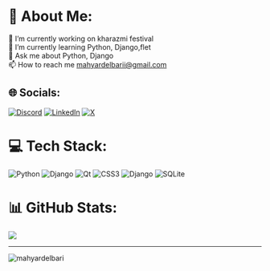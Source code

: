 # 💫 About Me:
🔭 I’m currently working on kharazmi festival<br>🌱 I’m currently learning Python, Django,flet<br>💬 Ask me about Python, Django<br>📫 How to reach me mahyardelbarii@gmail.com


## 🌐 Socials:
[![Discord](https://img.shields.io/badge/Discord-%237289DA.svg?logo=discord&logoColor=white)](https://discord.gg/delbari) [![LinkedIn](https://img.shields.io/badge/LinkedIn-%230077B5.svg?logo=linkedin&logoColor=white)](https://linkedin.com/in/mahyar-delbari) [![X](https://img.shields.io/badge/X-black.svg?logo=X&logoColor=white)](https://x.com/@Coffee_Code_ir) 

# 💻 Tech Stack:
![Python](https://img.shields.io/badge/python-3670A0?style=for-the-badge&logo=python&logoColor=ffdd54) ![Django](https://img.shields.io/badge/django-%23092E20.svg?style=for-the-badge&logo=django&logoColor=white) ![Qt](https://img.shields.io/badge/Qt-%23217346.svg?style=for-the-badge&logo=Qt&logoColor=white) ![CSS3](https://img.shields.io/badge/css3-%231572B6.svg?style=for-the-badge&logo=css3&logoColor=white) ![Django](https://img.shields.io/badge/django-%23092E20.svg?style=for-the-badge&logo=django&logoColor=white) ![SQLite](https://img.shields.io/badge/sqlite-%2307405e.svg?style=for-the-badge&logo=sqlite&logoColor=white)
# 📊 GitHub Stats:
![](https://github-readme-stats.vercel.app/api?username=mahyardelbari&theme=dark&hide_border=false&include_all_commits=true&count_private=true)<br/>

---
<p align="left"> <img src="https://komarev.com/ghpvc/?username=mahyardelbari&label=Profile%20views&color=0e75b6&style=flat" alt="mahyardelbari" /> </p>

<!-- Proudly created with GPRM ( https://gprm.itsvg.in ) -->


